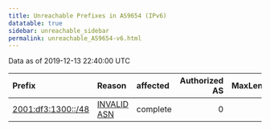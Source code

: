 ```yaml
---
title: Unreachable Prefixes in AS9654 (IPv6)
datatable: true
sidebar: unreachable_sidebar
permalink: unreachable_AS9654-v6.html
---
```


Data as of 2019-12-13 22:40:00 UTC


<div class="datatable-begin"></div>

| Prefix                                                         | Reason                                                                                                   | affected   |   Authorized AS |   MaxLength | Anchor                                       |   unreachable /48s |
|:---------------------------------------------------------------|:---------------------------------------------------------------------------------------------------------|:-----------|----------------:|------------:|:---------------------------------------------|-------------------:|
| [2001:df3:1300::/48](https://stat.ripe.net/2001:df3:1300::/48) | [INVALID ASN](https://rpki-validator.ripe.net/announcement-preview?asn=AS9654&prefix=2001:df3:1300::/48) | complete   |               0 |          48 | [APNIC](unreachable_APNIC_RPKI_Root-v6.html) |                  1 |

<div class="datatable-end"></div>